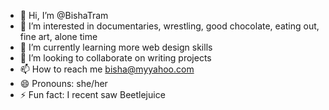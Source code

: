 - 👋 Hi, I’m @BishaTram
- 👀 I’m interested in documentaries, wrestling, good chocolate, eating out, fine art, alone time
- 🌱 I’m currently learning more web design skills
- 💞️ I’m looking to collaborate on writing projects
- 📫 How to reach me bisha@myyahoo.com
- 😄 Pronouns: she/her
- ⚡ Fun fact: I recent saw Beetlejuice

<!---
BishaTram/BishaTram is a ✨ special ✨ repository because its `README.md` (this file) appears on your GitHub profile.
You can click the Preview link to take a look at your changes.
--->

